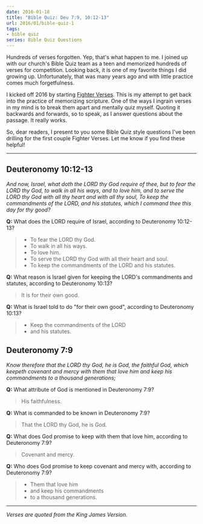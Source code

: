 ```yaml
---
date: 2016-01-18
title: "Bible Quiz: Deu 7:9, 10:12-13"
url: 2016/01/bible-quiz-1
tags:
- bible quiz
series: Bible Quiz Questions
---
```


Hundreds of verses forgotten. Yep, that's what happen to me. I joined up with our church's Bible Quiz team as a teen and memorized hundreds of verses for competition. Looking back, it is one of my favorite things I did growing up. Unfortunately, that was many years ago and with little practice comes much forgetfulness.

I kicked off 2016 by starting [Fighter Verses](http://fighterverses.com). This is my attempt to get back into the practice of memorizing scripture. One of the ways I ingrain verses in my mind is to break them apart and mentally quiz myself. Quoting it backwards and forwards, so to speak, as I answer questions about the passage. It really works.

So, dear readers, I present to you some Bible Quiz style questions I've been drilling for the first couple Fighter Verses. Let me know if you find these helpful!

---

## Deuteronomy 10:12-13

*And now, Israel, what doth the LORD thy God require of thee, but to fear the LORD thy God, to walk in all his ways, and to love him, and to serve the LORD thy God with all thy heart and with all thy soul, To keep the commandments of the LORD, and his statutes, which I command thee this day for thy good?*

**Q:** What does the LORD require of Israel, according to Deuteronomy 10:12-13?

> - To fear the LORD thy God.
> - To walk in all his ways.
> - To love him.
> - To serve the LORD thy God with all their heart and soul.
> - To keep the commandments of the LORD and his statutes.

**Q:** What reason is Israel given for keeping the LORD's commandments and statutes, according to Deuteronomy 10:13?

> It is for their own good.

**Q:** What is Israel told to do "for their own good", according to Deuteronomy 10:13?

> - Keep the commandments of the LORD
> - and his statutes.

## Deuteronomy 7:9

*Know therefore that the LORD thy God, he is God, the faithful God, which keepeth covenant and mercy with them that love him and keep his commandments to a thousand generations;*

**Q:** What attribute of God is mentioned in Deuteronomy 7:9?

> His faithfulness.

**Q:** What is commanded to be known in Deuteronomy 7:9?

> That the LORD thy God, he is God.

**Q:** What does God promise to keep with them that love him, according to Deuteronomy 7:9?

> Covenant and mercy.

**Q:** Who does God promise to keep covenant and mercy with, according to Deuteronomy 7:9?

> - Them that love him
> - and keep his commandments
> - to a thousand generations.

---

*Verses are quoted from the King James Version.*
